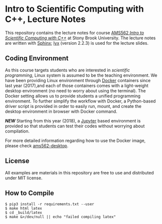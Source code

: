 # Intro to Scientific Computing with C++, Lecture Notes

This repository contains the lecture notes for course [AMS562 *Intro to Scientific Computing with C++*](https://www.stonybrook.edu/commcms/ams/graduate/_courses/ams562.php) at Stony Brook University. The lecture notes are written with [Sphinx](http://www.sphinx-doc.org/en/master/index.html); [lyx](https://www.lyx.org/) (version 2.2.3) is used for the lecture slides.

## Coding Environment

As this course targets students who are interested in *scientific programming*, Linux system is assumed to be the teaching environment. We have been providing Linux environment through [Docker](https://www.docker.com/) containers since last year (2017),and each of those containers comes with a light-weight desktop environment (no need to worry about using the terminal). The Docker setting allows us to provide students a unified programming environment. To further simplify the workflow with Docker, a Python-based driver script is provided in order to easily run, mount, and create the desktop environment in browser with Docker command.

***NEW*** Starting from this year (2018), a [Jupyter](http://jupyter.org/) based environment is provided so that students can test their codes without worrying about compilation.

For more detailed information regarding how to use the Docker image, please check [ams562-desktop](https://github.com/compdatasci/ams562-desktop).

## License

All examples are materials in this repository are free to use and distributed under MIT license.

## How to Compile

```console
$ pip3 install -r requirements.txt --user
$ make html latex
$ cd _build/latex
$ make &>/dev/null || echo "failed compiling latex"
```
